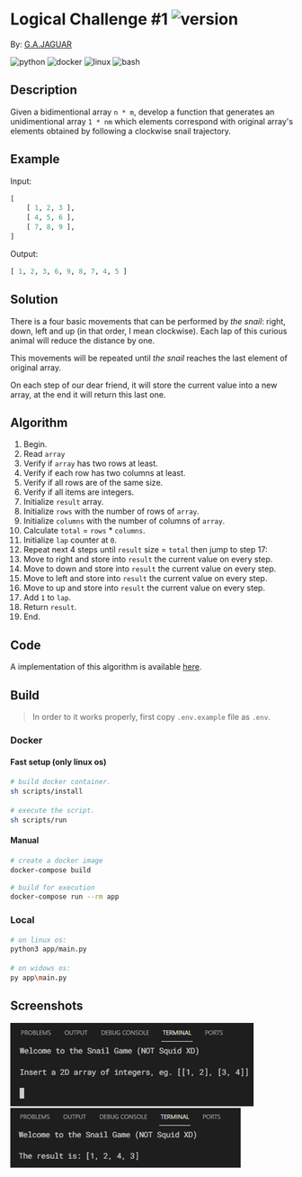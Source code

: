 # Logical Challenge #1 ![version](https://img.shields.io/github/v/tag/gajaguar/logical-challenge-1?label=version&logo=github)

By: [G.A.JAGUAR](https://github.com/gajaguar)

![python](https://img.shields.io/badge/Python-FFD43B?style=for-the-badge&logo=python&logoColor=darkgreen)
![docker](https://img.shields.io/badge/Docker-2CA5E0?style=for-the-badge&logo=docker&logoColor=white)
![linux](https://img.shields.io/badge/Linux-FCC624?style=for-the-badge&logo=linux&logoColor=black)
![bash](https://img.shields.io/badge/Shell_Script-121011?style=for-the-badge&logo=gnu-bash&logoColor=white)

## Description

Given a bidimentional array `n * m`, develop a function that generates an
unidimentional array `1 * nm` which elements correspond with original array's
elements obtained by following a clockwise snail trajectory.

## Example

Input:

```python
[
    [ 1, 2, 3 ],
    [ 4, 5, 6 ],
    [ 7, 8, 9 ],
]
```

Output:

```python
[ 1, 2, 3, 6, 9, 8, 7, 4, 5 ]
```

## Solution

There is a four basic movements that can be performed by _the snail_: right,
down, left and up (in that order, I mean clockwise). Each lap of this curious
animal will reduce the distance by one.

This movements will be repeated until _the snail_ reaches the last element of
original array.

On each step of our dear friend, it will store the current value into a new
array, at the end it will return this last one.

## Algorithm

1. Begin.
2. Read `array`
3. Verify if `array` has two rows at least.
4. Verify if each row has two columns at least.
5. Verify if all rows are of the same size.
6. Verify if all items are integers.
7. Initialize `result` array.
8. Initialize `rows` with the number of rows of `array`.
9. Initialize `columns` with the number of columns of `array`.
10. Calculate `total` = `rows` * `columns`.
11. Initialize `lap` counter at `0`.
12. Repeat next 4 steps until `result` size = `total` then jump to step 17:
13. Move to right and store into `result` the current value on every step.
14. Move to down and store into `result` the current value on every step.
15. Move to left and store into `result` the current value on every step.
16. Move to up and store into `result` the current value on every step.
17. Add `1` to `lap`.
18. Return `result`.
19. End.

## Code

A implementation of this algorithm is available [here](https://github.com/gajaguar/logical-challenge-1/blob/main/app/main.py).

## Build

> In order to it works properly, first copy `.env.example` file as `.env`.

### Docker

#### Fast setup (only linux os)

```bash
# build docker container.
sh scripts/install

# execute the script.
sh scripts/run
```

#### Manual

```bash
# create a docker image
docker-compose build
```

```bash
# build for execution
docker-compose run --rm app
```

### Local

```bash
# on linux os:
python3 app/main.py

# on widows os:
py app\main.py
```

## Screenshots

![instructions](assets/instructions-screenshot.png)
![result](assets/result-screenshot.png )
